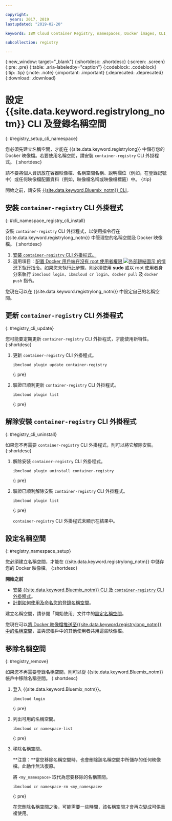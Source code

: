 ```yaml
---

copyright:
  years: 2017, 2019
lastupdated: "2019-02-20"

keywords: IBM Cloud Container Registry, namespaces, Docker images, CLI, commands, installing

subcollection: registry

---
```


{:new_window: target="_blank"}
{:shortdesc: .shortdesc}
{:screen: .screen}
{:pre: .pre}
{:table: .aria-labeledby="caption"}
{:codeblock: .codeblock}
{:tip: .tip}
{:note: .note}
{:important: .important}
{:deprecated: .deprecated}
{:download: .download}

# 設定 {{site.data.keyword.registrylong_notm}} CLI 及登錄名稱空間
{: #registry_setup_cli_namespace}

您必須先建立名稱空間，才能在 {{site.data.keyword.registrylong}} 中儲存您的 Docker 映像檔。若要使用名稱空間，請安裝 `container-registry` CLI 外掛程式。
{:shortdesc}

請不要將個人資訊放在容器映像檔、名稱空間名稱、說明欄位（例如，在登錄記號中）或任何映像檔配置資料（例如，映像檔名稱或映像檔標籤）中。
{:tip}

開始之前，請安裝 [{{site.data.keyword.Bluemix_notm}} CLI](/docs/cli/index.html#overview)。

## 安裝 `container-registry` CLI 外掛程式
{: #cli_namespace_registry_cli_install}

安裝 `container-registry` CLI 外掛程式，以使用指令行在 {{site.data.keyword.registrylong_notm}} 中管理您的名稱空間及 Docker 映像檔。
{:shortdesc}

1. [安裝 `container-registry` CLI 外掛程式。](/docs/services/Registry/index.html#registry_cli_install)
2. 選用項目：[配置 Docker 用戶端在沒有 root 使用者權限 ![外部鏈結圖示](../../icons/launch-glyph.svg "外部鏈結圖示") 的情況下執行指令](https://docs.docker.com/engine/installation/linux/linux-postinstall)。如果您未執行此步驟，則必須使用 **sudo** 或以 root 使用者身分來執行 `ibmcloud login`、`ibmcloud cr login`、`docker pull` 及 `docker push` 指令。

您現在可以在 {{site.data.keyword.registrylong_notm}} 中設定自己的名稱空間。

## 更新 `container-registry` CLI 外掛程式
{: #registry_cli_update}

您可能要定期更新 `container-registry` CLI 外掛程式，才能使用新特性。
{:shortdesc}

1. 更新 `container-registry` CLI 外掛程式。

    ```
    ibmcloud plugin update container-registry
    ```
    {: pre}

2. 驗證已順利更新 `container-registry` CLI 外掛程式。

    ```
    ibmcloud plugin list
    ```
     {: pre}

## 解除安裝 `container-registry` CLI 外掛程式
{: #registry_cli_uninstall}

如果您不再需要 `container-registry` CLI 外掛程式，則可以將它解除安裝。
{:shortdesc}

1. 解除安裝 `container-registry` CLI 外掛程式。

    ```
    ibmcloud plugin uninstall container-registry
    ```
    {: pre}

2. 驗證已順利解除安裝 `container-registry` CLI 外掛程式。

    ```
    ibmcloud plugin list
    ```
    {: pre}

    `container-registry` CLI 外掛程式未顯示在結果中。

## 設定名稱空間
{: #registry_namespace_setup}

您必須建立名稱空間，才能在 {{site.data.keyword.registrylong_notm}} 中儲存您的 Docker 映像檔。
{:shortdesc}

**開始之前**

- [安裝 {{site.data.keyword.Bluemix_notm}} CLI 及 `container-registry` CLI 外掛程式](/docs/services/Registry/index.html#registry_cli_install)。
- [計劃如何使用及命名您的登錄名稱空間](/docs/services/Registry/registry_overview.html#registry_namespaces)。

建立名稱空間，請參閱「開始使用」文件中的[設定名稱空間](/docs/services/Registry/index.html#registry_namespace_add)。

您現在可以[將 Docker 映像檔推送至{{site.data.keyword.registrylong_notm}} 中的名稱空間](/docs/services/Registry/registry_images_.html#registry_images_pushing_namespace)，並與您帳戶中的其他使用者共用這些映像檔。

## 移除名稱空間
{: #registry_remove}

如果您不再需要登錄名稱空間，則可以從 {{site.data.keyword.Bluemix_notm}} 帳戶中移除名稱空間。
{:shortdesc}

1. 登入 {{site.data.keyword.Bluemix_notm}}。

    ```
    ibmcloud login
    ```
    {: pre}

2. 列出可用的名稱空間。

    ```
    ibmcloud cr namespace-list
    ```
    {: pre}

3. 移除名稱空間。

    **注意：**當您移除名稱空間時，也會刪除該名稱空間中所儲存的任何映像檔。此動作無法復原。

    將 `<my_namespace>` 取代為您要移除的名稱空間。

    ```
    ibmcloud cr namespace-rm <my_namespace>
    ```
    {: pre}

    在您刪除名稱空間之後，可能需要一些時間，該名稱空間才會再次變成可供重複使用。

